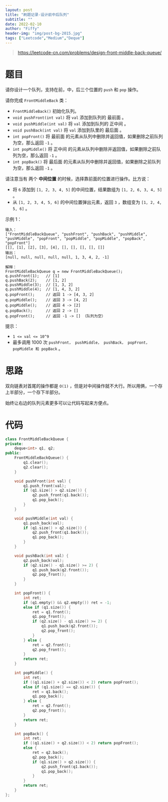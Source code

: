 ```yaml
---
layout: post
title: "刷题记录-设计前中后队列"
subtitle: ""
date: 2022-02-10
author: "Fiffy"
header-img: "img/post-bg-2015.jpg"
tags: ["Leetcode","Medium","Deque"]
---
```


> https://leetcode-cn.com/problems/design-front-middle-back-queue/

# 题目

请你设计一个队列，支持在前，中，后三个位置的 `push` 和 `pop` 操作。

请你完成 `FrontMiddleBack` 类：

- `FrontMiddleBack()` 初始化队列。
- `void pushFront(int val)` 将 `val` 添加到队列的 最前面 。
- `void pushMiddle(int val)` 将 `val` 添加到队列的 正中间 。
- `void pushBack(int val)` 将 `val` 添加到队里的 最后面 。
- `int popFront()` 将 最前面 的元素从队列中删除并返回值，如果删除之前队列为空，那么返回 `-1` 。
- `int popMiddle()` 将 正中间 的元素从队列中删除并返回值，如果删除之前队列为空，那么返回 `-1` 。
- `int popBack()` 将 最后面 的元素从队列中删除并返回值，如果删除之前队列为空，那么返回 `-1` 。

请注意当有 两个 **中间位置** 的时候，选择靠前面的位置进行操作。比方说：

- 将 `6` 添加到 `[1, 2, 3, 4, 5]` 的中间位置，结果数组为 `[1, 2, 6, 3, 4, 5]` 。
- 从 `[1, 2, 3, 4, 5, 6]` 的中间位置弹出元素，返回 `3` ，数组变为 `[1, 2, 4, 5, 6]` 。


示例 1：

```
输入：
["FrontMiddleBackQueue", "pushFront", "pushBack", "pushMiddle", "pushMiddle", "popFront", "popMiddle", "popMiddle", "popBack", "popFront"]
[[], [1], [2], [3], [4], [], [], [], [], []]
输出：
[null, null, null, null, null, 1, 3, 4, 2, -1]

解释：
FrontMiddleBackQueue q = new FrontMiddleBackQueue();
q.pushFront(1);   // [1]
q.pushBack(2);    // [1, 2]
q.pushMiddle(3);  // [1, 3, 2]
q.pushMiddle(4);  // [1, 4, 3, 2]
q.popFront();     // 返回 1 -> [4, 3, 2]
q.popMiddle();    // 返回 3 -> [4, 2]
q.popMiddle();    // 返回 4 -> [2]
q.popBack();      // 返回 2 -> []
q.popFront();     // 返回 -1 -> [] （队列为空）
```


提示：

- `1 <= val <= 10^9`
- 最多调用 1000 次 `pushFront， pushMiddle， pushBack， popFront， popMiddle 和 popBack` 。

# 思路

双向链表对首尾的操作都是 `O(1)` ，但是对中间操作就不大行。所以用俩，一个存上半部分，一个存下半部分。

始终让右边的队列元素更多可以让代码写起来方便点。

# 代码

```c++
class FrontMiddleBackQueue {
private:
    deque<int> q1, q2;
public:
    FrontMiddleBackQueue() {
        q1.clear();
        q2.clear();
    }

    void pushFront(int val) {
        q1.push_front(val);
        if (q1.size() > q2.size()) {
            q2.push_front(q1.back());
            q1.pop_back();
        }
    }

    void pushMiddle(int val) {
        q1.push_back(val);
        if (q1.size() > q2.size()) {
            q2.push_front(q1.back());
            q1.pop_back();
        }
    }

    void pushBack(int val) {
        q2.push_back(val);
        if (q2.size() - q1.size() >= 2) {
            q1.push_back(q2.front());
            q2.pop_front();
        }
    }

    int popFront() {
        int ret;
        if (q1.empty() && q2.empty()) ret = -1;
        else if (q1.size()) {
            ret = q1.front();
            q1.pop_front();
            if (q2.size() - q1.size() >= 2) {
                q1.push_back(q2.front());
                q2.pop_front();
            }
        } else {
            ret = q2.front();
            q2.pop_front();
        }
        return ret;
    }

    int popMiddle() {
        int ret;
        if ((q1.size() + q2.size()) < 2) return popFront();
        else if (q1.size() == q2.size()) {
            ret = q1.back();
            q1.pop_back();
        } else {
            ret = q2.front();
            q2.pop_front();
        }
        return ret;
    }

    int popBack() {
        int ret;
        if ((q1.size() + q2.size()) < 2) return popFront();
        else {
            ret = q2.back();
            q2.pop_back();
            if (q1.size() > q2.size()) {
                q2.push_front(q1.back());
                q1.pop_back();
            }
        }
        return ret;
    }
};
```

